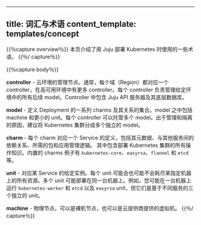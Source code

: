 
---
title: 词汇与术语
content_template: templates/concept
---

<!--
---
title: Glossary and Terminology
content_template: templates/concept
---
-->

<!--
{{% capture overview %}}
This page explains some of the terminology used in deploying Kubernetes with Juju.
{{% /capture %}}

{{% capture body %}}
-->

{{％capture overview％}}
本页介绍了用 Juju 部署 Kubernetes 时使用的一些术语。
{{％/ capture％}}

{{％capture body％}}

<!--
**controller** - The management node of a cloud environment. Typically you have one controller per cloud region, or more in HA environments. The controller is responsible for managing all subsequent models in a given environment. It contains the Juju API server and its underlying database.

**model** - A collection of charms and their relationships that define a deployment. This includes machines and units. A controller can host multiple models. It is recommended to separate Kubernetes clusters into individual models for management and isolation reasons.

**charm** - The definition of a service, including its metadata, dependencies with other services, required packages, and application management logic. It contains all the operational knowledge of deploying a Kubernetes cluster. Included charm examples are  `kubernetes-core`, `easyrsa`, `flannel`, and `etcd`.

**unit** - A given instance of a service. These may or may not use up a whole machine, and may be colocated on the same machine. So for example you might have a `kubernetes-worker`, and `etcd`, and `easyrsa` units running on a single machine, but they are three distinct units of different services.

**machine** - A physical node, these can either be bare metal nodes, or virtual machines provided by a cloud.
{{% /capture %}}
-->

**controller** - 云环境的管理节点。通常，每个域（Region）都对应一个 controller，在高可用环境中有更多 controller。每个 controller 负责管理给定环境中的所有后续 model。Controller 中包含 Juju API 服务器及其底层数据库。

**model** - 定义 Deployment 的一系列 charms 及其关系的集合。model 之中包括 machine 和更小的 unit。每个 controller 可以托管多个 model。出于管理和隔离的原因，建议将 Kubernetes 集群分成多个独立的 model。

**charm** - 每个 charm 对应一个 Service 的定义，包括其元数据、与其他服务间的依赖关系、所需的包和应用管理逻辑。
其中包含部署 Kubernetes 集群的所有操作知识。内置的 charms 例子有 `kubernetes-core`、`easyrsa`、`flannel` 和 `etcd` 等。

**unit** - 对应某 Service 的给定实例。每个 unit 可能会也可能不会耗尽某指定机器上的所有资源。多个 unit 可能部署在同一台机器上。例如，您可能在一台机器上运行 `kubernetes-worker` 和 `etcd` 以及 `easyrsa` unit，但它们是基于不同服务的三个独立的 unit。

**machine** - 物理节点，可以是裸机节点，也可以是云提供商提供的虚拟机。
{{％/ capture％}}
